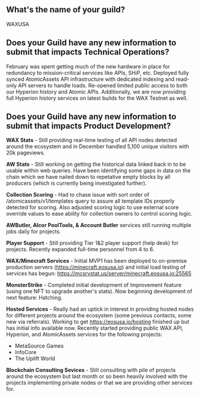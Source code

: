 ## What's the name of your guild?

WAXUSA

## Does your Guild have any new information to submit that impacts Technical Operations?

February was spent getting much of the new hardware in place for redundancy to mission-critical services like APIs, SHiP, etc.  Deployed fully synced AtomicAssets API infrastructure with dedicated indexing and read-only API servers to handle loads.  Re-opened limited public access to both our Hyperion history and Atomic APIs.  Additionally, we are now providing full Hyperion history services on latest builds for the WAX Testnet as well.

## Does your Guild have any new information to submit that impacts Product Development?

**WAX Stats** - Still providing real-time testing of all API nodes detected around the ecosystem and in December handled 5,100 unique visitors with 20k pageviews.

**AW Stats** - Still working on getting the historical data linked back in to be usable within web queries.  Have been identifying some gaps in data on the chain which we have nailed down to repetative empty blocks by all producers (which is currently being investigated further).

**Collection Scoring** - Had to chase issue with sort order of /atomicassets/v1/templates query to assure all template IDs properly detected for scoring.  Also adjusted scoring logic to use external score override values to ease ability for collection owners to control scoring logic.

**AWButler, Alcor PoolTools, & Account Butler** services still running multiple jobs daily for projects.

**Player Support** - Still providing Tier 1&2 player support (help desk) for projects.  Recently expanded full-time personnel from 4 to 6.

**WAX/Minecraft Services** - Initial MVP1 has been deployed to on-premise production servers (https://minecraft.eosusa.io) and initial load testing of services has begun:  https://mcsrvstat.us/server/minecraft.eosusa.io:25565

**MonsterStrike** - Completed initial development of Improvement feature (using one NFT to upgrade another's stats).  Now beginning development of next feature: Hatching.

**Hosted Services** - Really had an uptick in interest in providing hosted nodes for different projects around the ecosystem (some previous contacts, some new via referrals).  Working to get https://eosusa.io/hosting finished up but has initial info available now.  Recently started providing public WAX API, Hyperion, and AtomicAssets services for the following projects:
- MetaSource Games
- InfoCore 
- The Uplift World

**Blockchain Consulting Sevices** - Still consulting with pile of projects around the ecosystem but last month or so been heavily involved with the projects implementing private nodes or that we are providing other services for.


